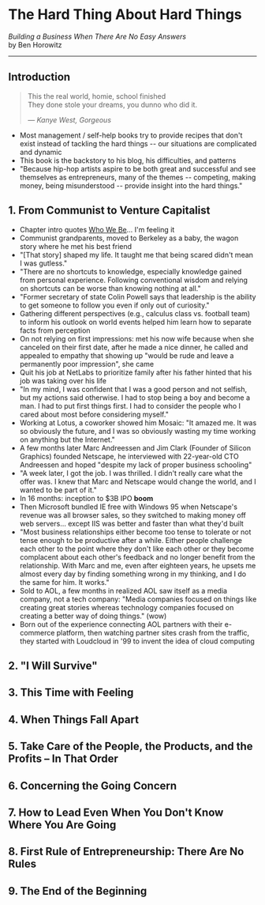 # The Hard Thing About Hard Things
*Building a Business When There Are No Easy Answers*<br>
by Ben Horowitz

---

## Introduction
> This the real world, homie, school finished<br>
> They done stole your dreams, you dunno who did it.
>
> &mdash; <cite>Kanye West, *Gorgeous*</cite>

- Most management / self-help books try to provide recipes that don't exist instead of tackling the hard things -- our situations are complicated and dynamic
- This book is the backstory to his blog, his difficulties, and patterns
- "Because hip-hop artists aspire to be both great and successful and see themselves as entrepreneurs, many of the themes -- competing, making money, being misunderstood -- provide insight into the hard things."

## 1. From Communist to Venture Capitalist

- Chapter intro quotes [Who We Be](http://genius.com/Dmx-who-we-be-lyrics)... I'm feeling it
- Communist grandparents, moved to Berkeley as a baby, the wagon story where he met his best friend
- "[That story] shaped my life. It taught me that being scared didn't mean I was gutless."
- "There are no shortcuts to knowledge, especially knowledge gained from personal experience. Following conventional wisdom and relying on shortcuts can be worse than knowing nothing at all."
- "Former secretary of state Colin Powell says that leadership is the ability to get someone to follow you even if only out of curiosity."
- Gathering different perspectives (e.g., calculus class vs. football team) to inform his outlook on world events helped him learn how to separate facts from perception
- On not relying on first impressions: met his now wife because when she canceled on their first date, after he made a nice dinner, he called and appealed to empathy that showing up "would be rude and leave a permanently poor impression", she came
- Quit his job at NetLabs to prioritize family after his father hinted that his job was taking over his life
- "In my mind, I was confident that I was a good person and not selfish, but my actions said otherwise. I had to stop being a boy and become a man. I had to put first things first. I had to consider the people who I cared about most before considering myself."
- Working at Lotus, a coworker showed him Mosaic: "It amazed me. It was so obviously the future, and I was so obviously wasting my time working on anything but the Internet."
- A few months later Marc Andreessen and Jim Clark (Founder of Silicon Graphics) founded Netscape, he interviewed  with 22-year-old CTO Andreessen and hoped "despite my lack of proper business schooling"
- "A week later, I got the job. I was thrilled. I didn't really care what the offer was. I knew that Marc and Netscape would change the world, and I wanted to be part of it."
- In 16 months: inception to $3B IPO **boom**
- Then Microsoft bundled IE free with Windows 95 when Netscape's revenue was all browser sales, so they switched to making money off web servers... except IIS was better and faster than what they'd built
- "Most business relationships either become too tense to tolerate or not tense enough to be productive after a while. Either people challenge each other to the point where they don't like each other or they become complacent about each other's feedback and no longer benefit from the relationship. With Marc and me, even after eighteen years, he upsets me almost every day by finding something wrong in my thinking, and I do the same for him. It works."
- Sold to AOL, a few months in realized AOL saw itself as a media company, not a tech company: "Media companies focused on things like creating great stories whereas technology companies focused on creating a better way of doing things." (wow)
- Born out of the experience connecting AOL partners with their e-commerce platform, then watching partner sites crash from the traffic, they started with Loudcloud in '99 to invent the idea of cloud computing

## 2. "I Will Survive"
## 3. This Time with Feeling
## 4. When Things Fall Apart
## 5. Take Care of the People, the Products, and the Profits – In That Order
## 6. Concerning the Going Concern
## 7. How to Lead Even When You Don't Know Where You Are Going
## 8. First Rule of Entrepreneurship: There Are No Rules
## 9. The End of the Beginning
